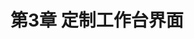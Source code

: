 # 第3章 定制工作台界面

<!--
https://code.visualstudio.com/docs/getstarted/userinterface
https://code.visualstudio.com/api/extension-capabilities/extending-workbench
https://code.visualstudio.com/api/extension-capabilities/common-capabilities
-->
